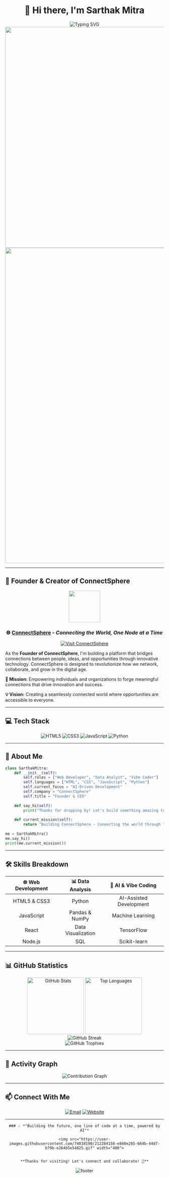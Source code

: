 <div align="center">

# 👋 Hi there, I'm Sarthak Mitra

<img src="https://readme-typing-svg.herokuapp.com?font=Fira+Code&size=32&duration=2800&pause=2000&color=A177F7&center=true&vCenter=true&width=940&lines=Web+Developer+%7C+Data+Analyst+%7C+Vibe+Coder;AI-Powered+Developer+%F0%9F%A4%96;Building+the+Future+with+Code+%F0%9F%9A%80;Founder+of+ConnectSphere+%F0%9F%8C%90" alt="Typing SVG" />

<img src="https://user-images.githubusercontent.com/74038190/212284100-561aa473-3905-4a80-b561-0d28506553ee.gif" width="700">

<img src="https://user-images.githubusercontent.com/74038190/212284115-f47cd8ff-2ffb-4b04-b5bf-4d1c14c0247f.gif" width="1000">

</div>

---

## 🚀 Founder & Creator of ConnectSphere

<div align="center">

<img src="https://user-images.githubusercontent.com/74038190/216649426-3bf8ee0c-87d5-49e4-84ca-9f0ea7f2c21d.gif" width="100">

### 🌐 **[ConnectSphere](https://connectsphereofficial.vercel.app/)** - *Connecting the World, One Node at a Time*

[![Visit ConnectSphere](https://img.shields.io/badge/🌐_Visit-ConnectSphere-blueviolet?style=for-the-badge&logo=vercel&logoColor=white)](https://connectsphereofficial.vercel.app/)

</div>

As the **Founder of ConnectSphere**, I'm building a platform that bridges connections between people, ideas, and opportunities through innovative technology. ConnectSphere is designed to revolutionize how we network, collaborate, and grow in the digital age.

**🎯 Mission:** Empowering individuals and organizations to forge meaningful connections that drive innovation and success.

**💡 Vision:** Creating a seamlessly connected world where opportunities are accessible to everyone.

---

## 💻 Tech Stack

<div align="center">

![HTML5](https://img.shields.io/badge/HTML5-E34F26?style=for-the-badge&logo=html5&logoColor=white)
![CSS3](https://img.shields.io/badge/CSS3-1572B6?style=for-the-badge&logo=css3&logoColor=white)
![JavaScript](https://img.shields.io/badge/JavaScript-F7DF1E?style=for-the-badge&logo=javascript&logoColor=black)
![Python](https://img.shields.io/badge/Python-3776AB?style=for-the-badge&logo=python&logoColor=white)

</div>

---

## 🎯 About Me

```python
class SarthakMitra:
    def __init__(self):
        self.roles = ["Web Developer", "Data Analyst", "Vibe Coder"]
        self.languages = ["HTML", "CSS", "JavaScript", "Python"]
        self.current_focus = "AI-Driven Development"
        self.company = "ConnectSphere"
        self.title = "Founder & CEO"
        
    def say_hi(self):
        print("Thanks for dropping by! Let's build something amazing together!")
    
    def current_mission(self):
        return "Building ConnectSphere - Connecting the world through technology!"
    
me = SarthakMitra()
me.say_hi()
print(me.current_mission())
```

---

## 🛠️ Skills Breakdown

<div align="center">

| 🌐 Web Development | 📊 Data Analysis | 🤖 AI & Vibe Coding |
|:-----------------:|:---------------:|:------------------:|
| HTML5 & CSS3 | Python | AI-Assisted Development |
| JavaScript | Pandas & NumPy | Machine Learning |
| React | Data Visualization | TensorFlow |
| Node.js | SQL | Scikit-learn |

</div>

---

## 📊 GitHub Statistics

<div align="center">

<img src="https://github-readme-stats.vercel.app/api?username=SarthakMitra323&show_icons=true&theme=radical&hide_border=true&bg_color=0D1117&title_color=A177F7&icon_color=A177F7" alt="GitHub Stats" height="180"/>
<img src="https://github-readme-stats.vercel.app/api/top-langs/?username=SarthakMitra323&layout=compact&theme=radical&hide_border=true&bg_color=0D1117&title_color=A177F7" alt="Top Languages" height="180"/>

</div>

<div align="center">

<img src="https://github-readme-streak-stats.herokuapp.com/?user=SarthakMitra323&theme=radical&hide_border=true&background=0D1117&ring=A177F7&fire=A177F7&currStreakLabel=A177F7" alt="GitHub Streak"/>

</div>

<div align="center">

<img src="https://github-profile-trophy.vercel.app/?username=SarthakMitra323&theme=radical&no-frame=true&no-bg=true&column=7" alt="GitHub Trophies"/>

</div>

---

## 🌊 Activity Graph

<div align="center">

<img src="https://github-readme-activity-graph.vercel.app/graph?username=SarthakMitra323&theme=react-dark&hide_border=true&area=true" alt="Contribution Graph"/>

</div>

---

## 📫 Connect With Me

<div align="center">

[![Email](https://img.shields.io/badge/Email-hello.connectsphere.official.com-D14836?style=for-the-badge&logo=gmail&logoColor=white)](mailto:hello@connectsphere.official.com)
[![Website](https://img.shields.io/badge/Website-ConnectSphere-00C7B7?style=for-the-badge&logo=google-chrome&logoColor=white)](https://connectsphereofficial.vercel.app/)

</div>

---

<div align="center">

    ### 💡 *"Building the future, one line of code at a time, powered by AI"*

    <img src="https://user-images.githubusercontent.com/74038190/212284158-e840e285-664b-44d7-b79b-e264b5e54825.gif" width="400">


    **Thanks for visiting! Let's connect and collaborate! 🚀**

</div>


<p align="center">
  <img src="https://capsule-render.vercel.app/api?type=waving&color=gradient&height=100&section=footer" alt="footer"/>
</p>

